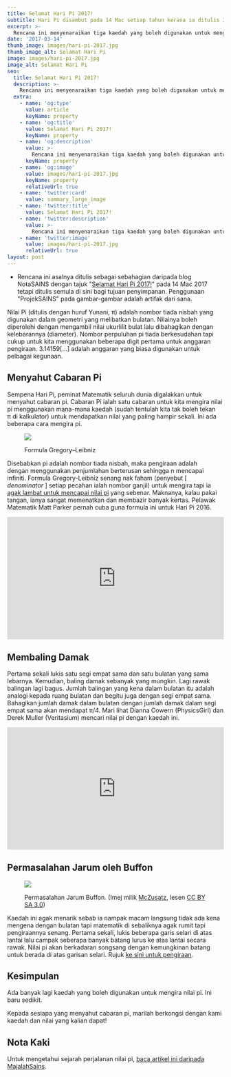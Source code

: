 ```yaml
---
title: Selamat Hari Pi 2017!
subtitle: Hari Pi disambut pada 14 Mac setiap tahun kerana ia ditulis 3/14 mengikut format Bulan/Hari
excerpt: >-
  Rencana ini menyenaraikan tiga kaedah yang boleh digunakan untuk mengira nilai pi.
date: '2017-03-14'
thumb_image: images/hari-pi-2017.jpg
thumb_image_alt: Selamat Hari Pi
image: images/hari-pi-2017.jpg
image_alt: Selamat Hari Pi
seo:
  title: Selamat Hari Pi 2017!
  description: >-
    Rencana ini menyenaraikan tiga kaedah yang boleh digunakan untuk mengira nilai pi.
  extra:
    - name: 'og:type'
      value: article
      keyName: property
    - name: 'og:title'
      value: Selamat Hari Pi 2017!
      keyName: property
    - name: 'og:description'
      value: >-
        Rencana ini menyenaraikan tiga kaedah yang boleh digunakan untuk mengira nilai pi.
      keyName: property
    - name: 'og:image'
      value: images/hari-pi-2017.jpg
      keyName: property
      relativeUrl: true
    - name: 'twitter:card'
      value: summary_large_image
    - name: 'twitter:title'
      value: Selamat Hari Pi 2017!
    - name: 'twitter:description'
      value: >-
        Rencana ini menyenaraikan tiga kaedah yang boleh digunakan untuk mengira nilai pi.
    - name: 'twitter:image'
      value: images/hari-pi-2017.jpg
      relativeUrl: true
layout: post
---
```


<aside class="changelog">

- Rencana ini asalnya ditulis sebagai sebahagian daripada blog NotaSAINS dengan tajuk "[Selamat Hari Pi 2017!](https://notasains.wordpress.com/2017/03/14/selamat-hari-pi-2017/)" pada 14 Mac 2017 tetapi ditulis semula di sini bagi tujuan penyimpanan. Penggunaan "ProjekSAINS" pada gambar-gambar adalah artifak dari sana.

</aside>

Nilai Pi (ditulis dengan huruf Yunani, π) adalah nombor tiada nisbah yang digunakan dalam geometri yang melibatkan bulatan. Nilainya boleh diperolehi dengan mengambil nilai ukurlilit bulat lalu dibahagikan dengan kelebarannya (diameter). Nombor perpuluhan pi tiada berkesudahan tapi cukup untuk kita menggunakan beberapa digit pertama untuk anggaran pengiraan. 3.14159[...] adalah anggaran yang biasa digunakan untuk pelbagai kegunaan.

## Menyahut Cabaran Pi

Sempena Hari Pi, peminat Matematik seluruh dunia digalakkan untuk menyahut cabaran pi. Cabaran Pi ialah satu cabaran untuk kita mengira nilai pi menggunakan mana-mana kaedah (sudah tentulah kita tak boleh tekan π di kalkulator) untuk mendapatkan nilai yang paling hampir sekali. Ini ada beberapa cara mengira pi.

<figure>

![](https://wikimedia.org/api/rest_v1/media/math/render/svg/b0263215b4d34c850860aa755872523e83a5d848)
<figcaption>

Formula Gregory&ndash;Leibniz
</figcaption>
</figure>

Disebabkan pi adalah nombor tiada nisbah, maka pengiraan adalah dengan menggunakan penjumlahan berterusan sehingga n mencapai infiniti. Formula Gregory-Leibniz senang nak faham (penyebut [ _denominator_ ] setiap pecahan ialah nombor ganjil) untuk mengira tapi ia [agak lambat untuk mencapai nilai pi](https://www.csee.umbc.edu/~chang/cs104.s12/homework/ExtraCredit1.shtml) yang sebenar. Maknanya, kalau pakai tangan, ianya sangat memenatkan dan membazir banyak kertas. Pelawak Matematik Matt Parker pernah cuba guna formula ini untuk Hari Pi 2016.

<iframe width="100%" style="aspect-ratio:853/480" src="https://www.youtube.com/embed/HrRMnzANHHs" title="YouTube video player" frameborder="0" allow="accelerometer; autoplay; clipboard-write; encrypted-media; gyroscope; picture-in-picture" allowfullscreen></iframe>

## Membaling Damak

Pertama sekali lukis satu segi empat sama dan satu bulatan yang sama lebarnya. Kemudian, baling damak sebanyak yang mungkin. Lagi rawak balingan lagi bagus. Jumlah balingan yang kena dalam bulatan itu adalah analogi kepada ruang bulatan dan begitu juga dengan segi empat sama. Bahagikan jumlah damak dalam bulatan dengan jumlah damak dalam segi empat sama akan mendapat π/4. Mari lihat Dianna Cowern (PhysicsGirl) dan Derek Muller (Veritasium) mencari nilai pi dengan kaedah ini.

<iframe width="100%" style="aspect-ratio:853/480" src="https://www.youtube.com/embed/M34TO71SKGk" title="YouTube video player" frameborder="0" allow="accelerometer; autoplay; clipboard-write; encrypted-media; gyroscope; picture-in-picture" allowfullscreen></iframe>

## Permasalahan Jarum oleh Buffon

<figure>

![](/images/Jarum-Buffon_CCBYSA3.0_wiki-McZusatz.jpg)
<figcaption>

Permasalahan Jarum Buffon. (Imej milik [McZusatz](https://commons.wikimedia.org/wiki/File:Streicholz-Pi.jpg), lesen [CC BY SA 3.0](https://creativecommons.org/licenses/by-sa/3.0/deed.en))
</figcaption>
</figure>

Kaedah ini agak menarik sebab ia nampak macam langsung tidak ada kena mengena dengan bulatan tapi matematik di sebaliknya agak rumit tapi pengiraannya senang. Pertama sekali, lukis beberapa garis selari di atas lantai lalu campak seberapa banyak batang lurus ke atas lantai secara rawak. Nilai pi akan berkadaran songsang dengan kemungkinan batang untuk berada di atas garisan selari. Rujuk [ke sini untuk pengiraan](https://www.mathsisfun.com/activity/buffons-needle.html).

## Kesimpulan

Ada banyak lagi kaedah yang boleh digunakan untuk mengira nilai pi. Ini baru sedikit.

Kepada sesiapa yang menyahut cabaran pi, marilah berkongsi dengan kami kaedah dan nilai yang kalian dapat!

## Nota Kaki

Untuk mengetahui sejarah perjalanan nilai pi, [baca artikel ini daripada MajalahSains](http://www.majalahsains.com/selamat-hari-pi-dari-majalahsains-com/).